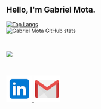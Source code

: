 
 ## Hello, I'm Gabriel Mota. 

<div>

[![Top Langs](https://github-readme-stats.vercel.app/api/top-langs/?username=gabrielmota-santos&layout=compact)](https://github.com/anuraghazra/github-readme-stats)<br/>
![Gabriel Mota GitHub stats](https://github-readme-stats.vercel.app/api?username=gabrielmota-santos&count_private=true)

##

<div style="display: inline_block"><br/>
<img src="https://skillicons.dev/icons?i=java,spring,python,flask,postgres,mysql,html,css,js,git" width="70%">     
</div><br/>

##

<a href = "https://www.linkedin.com/in/gabriel-mota-589aa5229/">
      <img width="70" src="linkedin.svg">
</a
<a href = "mailto: work.gabrieldeoliveirams@gmail.com">
      <img width="70" src="gmail.svg">
</a>


</div>

